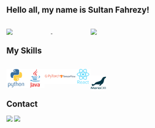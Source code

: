 ## Hello all, my name is Sultan Fahrezy!

<div style="display: inline_block"><br>
  <a class="github-stats" href="https://github.com/sultanfsn">
    <img align="center" style="margin-right: 100px;" src="https://github-readme-stats.vercel.app/api?username=sultanfsn&count_private=true&show_icons=true&theme=tokyonight&hide=issues,stars" />
  </a>

  <a class="github-stats" href="https://github.com/anuraghazra/convoychat">
    <img align="center" style="margin-left: 100px;" src="https://github-readme-stats.vercel.app/api/top-langs/?username=sultanfsn&langs_count=5&theme=tokyonight&layout=compact" />
  </a>
 
</div> 
  
## My Skills
<div style="display: inline_block"><br>
      <img align="left" alt="Eji-Python" height="50" width="50" src="https://github.com/devicons/devicon/blob/master/icons/python/python-original-wordmark.svg">
     &nbsp;&nbsp;&nbsp;&nbsp;&nbsp;&nbsp;&nbsp;&nbsp;&nbsp;&nbsp;&nbsp;&nbsp;&nbsp;
      <img  align="left" alt="Eji-Java" height="50" width="50" src="https://github.com/devicons/devicon/blob/master/icons/java/java-original-wordmark.svg">
     &nbsp;&nbsp;&nbsp;&nbsp;&nbsp;&nbsp;&nbsp;&nbsp;&nbsp;&nbsp;&nbsp;&nbsp;&nbsp;
      <img align="left" alt="Eji-PyTorch" height="40" width="40" src="https://github.com/devicons/devicon/blob/master/icons/pytorch/pytorch-plain-wordmark.svg">
     &nbsp;&nbsp;&nbsp;&nbsp;&nbsp;&nbsp;&nbsp;&nbsp;&nbsp;&nbsp;&nbsp;&nbsp;&nbsp;
      <img align="left" alt="Eji-tf" height="40" width="40" src="https://github.com/devicons/devicon/blob/master/icons/tensorflow/tensorflow-original-wordmark.svg">
     &nbsp;&nbsp;&nbsp;&nbsp;&nbsp;&nbsp;&nbsp;&nbsp;&nbsp;&nbsp;&nbsp;&nbsp;&nbsp;
      <img align="left" alt="Eji-react" height="40" width="40" src="https://github.com/devicons/devicon/blob/master/icons/react/react-original-wordmark.svg">
     &nbsp;&nbsp;&nbsp;&nbsp;&nbsp;&nbsp;&nbsp;&nbsp;&nbsp;&nbsp;&nbsp;&nbsp;&nbsp;
      <img align="left" alt="Eji-mdb" height="40" width="40" src="https://github.com/devicons/devicon/blob/master/icons/mariadb/mariadb-original-wordmark.svg">
      &nbsp;&nbsp;&nbsp;&nbsp;&nbsp;&nbsp;&nbsp;&nbsp;&nbsp;&nbsp;&nbsp;&nbsp;&nbsp;
  
</div>




</br>

## Contact 
<div> 
  <a href="https://www.linkedin.com/in/sultanconnect/" target="_blank"><img src="https://img.shields.io/badge/-LinkedIn-%230077B5?style=for-the-badge&logo=linkedin&logoColor=white" target="_blank"></a> 
  <a href = "mailto: sultan.fahrezy.sn@gmail.com"><img src="https://img.shields.io/badge/-Gmail-%23333?style=for-the-badge&logo=gmail&logoColor=white" target="_blank"></a>
 </br>
</br>
